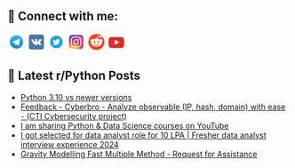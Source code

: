 ## 🔎 Connect with me:
[<img src="https://github.com/bullbesh/bullbesh/blob/main/images/Telegram.png" width="32" height="32" />](https://t.me/bullbesh)
[<img src="https://github.com/bullbesh/bullbesh/blob/main/images/VK.png" width="32" height="32" />](https://vk.com/bullbesh)
[<img src="https://github.com/bullbesh/bullbesh/blob/main/images/Twitter.png" width="32" height="32" />](https://twitter.com/bullbesh1)
[<img src="https://github.com/bullbesh/bullbesh/blob/main/images/Instagram.png" width="32" height="32" />](https://www.instagram.com/bullbesh)
[<img src="https://github.com/bullbesh/bullbesh/blob/main/images/Reddit.png" width="32" height="32" />](https://www.reddit.com/user/bullbesh)
[<img src="https://github.com/bullbesh/bullbesh/blob/main/images/YouTube.png" width="32" height="32" />](https://www.youtube.com/channel/UCtfjRs6uzgq5mfm8S06WTcg)

## 📕 Latest r/Python Posts
<!-- BLOG-POST-LIST:START -->
- [Python 3.10 vs newer versions](https://www.reddit.com/r/Python/comments/1he5g0f/python_310_vs_newer_versions/)
- [Feedback - Cyberbro - Analyze observable &lpar;IP, hash, domain&rpar; with ease - &lpar;CTI Cybersecurity project&rpar;](https://www.reddit.com/r/Python/comments/1he1r6i/feedback_cyberbro_analyze_observable_ip_hash/)
- [I am sharing Python &amp; Data Science courses on YouTube](https://www.reddit.com/r/Python/comments/1hdygzz/i_am_sharing_python_data_science_courses_on/)
- [I got selected for data analyst role for 10 LPA | Fresher data analyst interview experience 2024](https://www.reddit.com/r/Python/comments/1hdv2ja/i_got_selected_for_data_analyst_role_for_10_lpa/)
- [Gravity Modelling Fast Multiple Method - Request for Assistance](https://www.reddit.com/r/Python/comments/1hdubjp/gravity_modelling_fast_multiple_method_request/)
<!-- BLOG-POST-LIST:END -->
